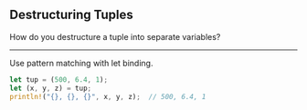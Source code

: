 ## Destructuring Tuples

How do you destructure a tuple into separate variables?

---

Use pattern matching with let binding.

```rust
let tup = (500, 6.4, 1);
let (x, y, z) = tup;
println!("{}, {}, {}", x, y, z);  // 500, 6.4, 1
```

